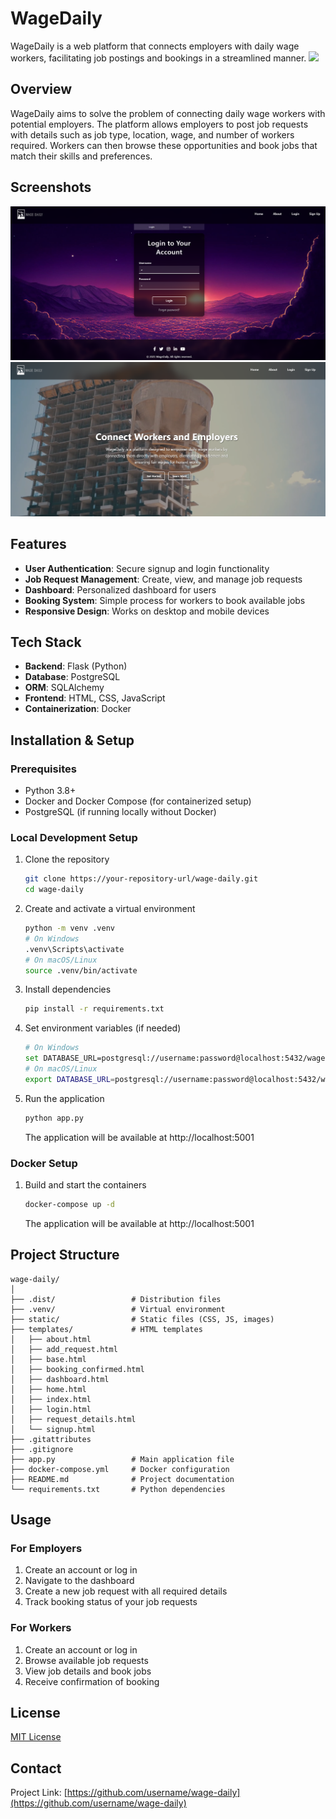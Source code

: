 # WageDaily

WageDaily is a web platform that connects employers with daily wage workers, facilitating job postings and bookings in a streamlined manner.
![](static/img2)
## Overview

WageDaily aims to solve the problem of connecting daily wage workers with potential employers. The platform allows employers to post job requests with details such as job type, location, wage, and number of workers required. Workers can then browse these opportunities and book jobs that match their skills and preferences.

## Screenshots
![img](assets/1.png)
![img](assets/2.png)

## Features

- **User Authentication**: Secure signup and login functionality
- **Job Request Management**: Create, view, and manage job requests
- **Dashboard**: Personalized dashboard for users
- **Booking System**: Simple process for workers to book available jobs
- **Responsive Design**: Works on desktop and mobile devices

## Tech Stack

- **Backend**: Flask (Python)
- **Database**: PostgreSQL
- **ORM**: SQLAlchemy
- **Frontend**: HTML, CSS, JavaScript
- **Containerization**: Docker

## Installation & Setup

### Prerequisites
- Python 3.8+
- Docker and Docker Compose (for containerized setup)
- PostgreSQL (if running locally without Docker)

### Local Development Setup

1. Clone the repository
   ```bash
   git clone https://your-repository-url/wage-daily.git
   cd wage-daily
   ```

2. Create and activate a virtual environment
   ```bash
   python -m venv .venv
   # On Windows
   .venv\Scripts\activate
   # On macOS/Linux
   source .venv/bin/activate
   ```

3. Install dependencies
   ```bash
   pip install -r requirements.txt
   ```

4. Set environment variables (if needed)
   ```bash
   # On Windows
   set DATABASE_URL=postgresql://username:password@localhost:5432/wagedaily
   # On macOS/Linux
   export DATABASE_URL=postgresql://username:password@localhost:5432/wagedaily
   ```

5. Run the application
   ```bash
   python app.py
   ```
   The application will be available at http://localhost:5001

### Docker Setup

1. Build and start the containers
   ```bash
   docker-compose up -d
   ```
   The application will be available at http://localhost:5001

## Project Structure

```
wage-daily/
│
├── .dist/                 # Distribution files
├── .venv/                 # Virtual environment
├── static/                # Static files (CSS, JS, images)
├── templates/             # HTML templates
│   ├── about.html
│   ├── add_request.html
│   ├── base.html
│   ├── booking_confirmed.html
│   ├── dashboard.html
│   ├── home.html
│   ├── index.html
│   ├── login.html
│   ├── request_details.html
│   └── signup.html
├── .gitattributes
├── .gitignore
├── app.py                 # Main application file
├── docker-compose.yml     # Docker configuration
├── README.md              # Project documentation
└── requirements.txt       # Python dependencies
```

## Usage

### For Employers
1. Create an account or log in
2. Navigate to the dashboard
3. Create a new job request with all required details
4. Track booking status of your job requests

### For Workers
1. Create an account or log in
2. Browse available job requests
3. View job details and book jobs
4. Receive confirmation of booking


## License

[MIT License](LICENSE)

## Contact

Project Link: [https://github.com/username/wage-daily](https://github.com/username/wage-daily)
